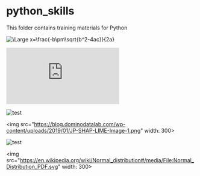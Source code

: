 # python_skills

This folder contains training materials for Python

 
<img src="https://latex.codecogs.com/svg.latex?\Large&space;x=\frac{-b\pm\sqrt{b^2-4ac}}{2a}" title="\Large x=\frac{-b\pm\sqrt{b^2-4ac}}{2a}" />

  
![\Large x=\frac{-b\pm\sqrt{b^2-4ac}}{2a}](https://latex.codecogs.com/svg.latex?x%3D%5Cfrac%7B-b%5Cpm%5Csqrt%7Bb%5E2-4ac%7D%7D%7B2a%7D)

![test](https://blog.dominodatalab.com/wp-content/uploads/2019/01/JP-SHAP-LIME-Image-1.png)

<img src="https://blog.dominodatalab.com/wp-content/uploads/2019/01/JP-SHAP-LIME-Image-1.png" width: 300>

![test](https://en.wikipedia.org/wiki/Normal_distribution#/media/File:Normal_Distribution_PDF.svg)

<img src="https://en.wikipedia.org/wiki/Normal_distribution#/media/File:Normal_Distribution_PDF.svg" width: 300>
